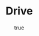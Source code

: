 ---
title: "Drive"
bookCover: "/assets/book-covers/drive.jpg"
slug: "drive"
bookAuthor: "Daniel H. Pink"
rating: 10
amazonLink: ""
author:
  name: Rico Trebeljahr
  picture: "/assets/blog/profile.jpeg"
---